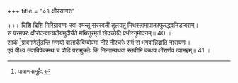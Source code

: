 +++
title = "०१ क्षीरसागरः"

+++
दिशि दिशि गिरिग्रावाणः स्वां वमन्तु सरस्वतीं तुलयतु मिथस्तामापातस्फुरद्ध्वनिडम्बराम्।  
स परमपरः क्षीरोदन्वान्यदीयमुदीर्यते मथितुरमृतं खेदच्छेदि प्रभोरनुमोदनम्॥ 40 ॥  
साकं [^1]ग्रावगणैर्लुठन्ति मणयो बालार्कबिम्बोपमा नीरे नीरचरैः समं स भगवान्निद्राति नारायणः।  
एवं वीक्ष्य तवाविवेकमथ च प्रौढिं परामुन्नतेः किं निन्दाम्यथवा स्तवीमि कथय क्षीरार्णव त्वामहम्॥ 41 ॥  


[^1]: पाषाणसमूहैः.
 